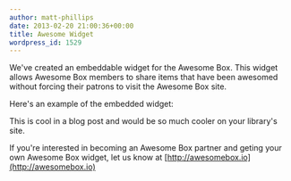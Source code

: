 ```yaml
---
author: matt-phillips
date: 2013-02-20 21:00:36+00:00
title: Awesome Widget
wordpress_id: 1529
---
```


We've created an embeddable widget for the Awesome Box. This widget allows Awesome Box members to share items that have been awesomed without forcing their patrons to visit the Awesome Box site.

Here's an example of the embedded widget:

<script src="http://lil.awesomebox.io/widget/"></script>

This is cool in a blog post and would be so much cooler on your library's site.

If you're interested in becoming an Awesome Box partner and geting your own Awesome Box widget, let us know at [http://awesomebox.io](http://awesomebox.io)
